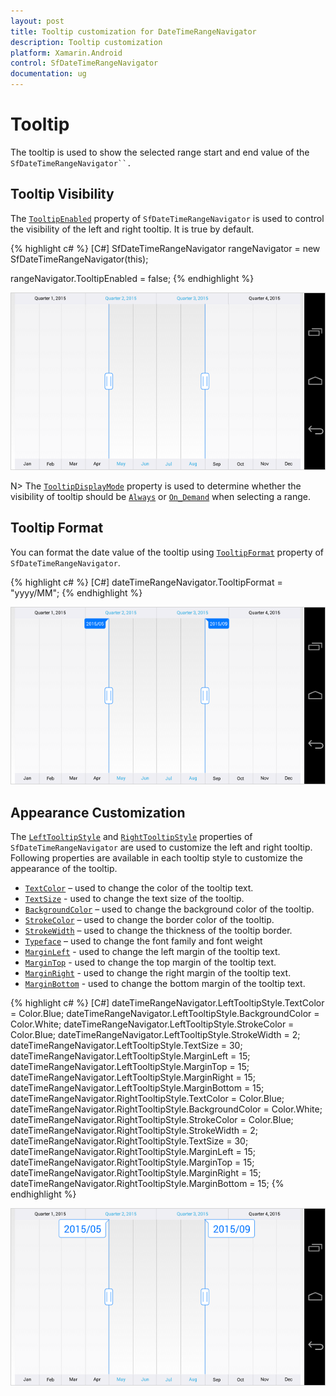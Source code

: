 ```yaml
---
layout: post
title: Tooltip customization for DateTimeRangeNavigator
description: Tooltip customization
platform: Xamarin.Android
control: SfDateTimeRangeNavigator
documentation: ug
---
```


# Tooltip

The tooltip is used to show the selected range start and end value of the `SfDateTimeRangeNavigator``.`

## Tooltip Visibility

The [`TooltipEnabled`](https://help.syncfusion.com/cr/xamarin-android/Com.Syncfusion.Rangenavigator.SfDateTimeRangeNavigator.html#Com_Syncfusion_Rangenavigator_SfDateTimeRangeNavigator_TooltipEnabled) property of `SfDateTimeRangeNavigator` is used to control the visibility of the left and right tooltip. It is true by default.

{% highlight c# %}
[C#]
SfDateTimeRangeNavigator rangeNavigator = new SfDateTimeRangeNavigator(this);

rangeNavigator.TooltipEnabled = false;
{% endhighlight %}

![Tooltip visibility in Xamarin.Android DateTimeRangeNavigator](tooltip_images/tooltip_img1.png)

N> The [`TooltipDisplayMode`](https://help.syncfusion.com/cr/xamarin-android/Com.Syncfusion.Rangenavigator.SfDateTimeRangeNavigator.html#Com_Syncfusion_Rangenavigator_SfDateTimeRangeNavigator_TooltipDisplayMode) property is used to determine whether the visibility of tooltip should be [`Always`](https://help.syncfusion.com/cr/xamarin-android/Com.Syncfusion.Rangenavigator.TooltipDisplayMode.html) or [`On_Demand`](https://help.syncfusion.com/cr/xamarin-android/Com.Syncfusion.Rangenavigator.TooltipDisplayMode.html) when selecting a range.	

## Tooltip Format

You can format the date value of the tooltip using [`TooltipFormat`](https://help.syncfusion.com/cr/xamarin-android/Com.Syncfusion.Rangenavigator.SfDateTimeRangeNavigator.html#Com_Syncfusion_Rangenavigator_SfDateTimeRangeNavigator_TooltipFormat) property of `SfDateTimeRangeNavigator`.

{% highlight c# %}
[C#]
dateTimeRangeNavigator.TooltipFormat = "yyyy/MM";
{% endhighlight %}

![Format for tooltip in Xamarin.Android DateTimeRangeNavigator](tooltip_images/tooltip_img2.png)

## Appearance Customization

The [`LeftTooltipStyle`](https://help.syncfusion.com/cr/xamarin-android/Com.Syncfusion.Rangenavigator.SfDateTimeRangeNavigator.html#Com_Syncfusion_Rangenavigator_SfDateTimeRangeNavigator_LeftTooltipStyle) and [`RightTooltipStyle`](https://help.syncfusion.com/cr/xamarin-android/Com.Syncfusion.Rangenavigator.SfDateTimeRangeNavigator.html#Com_Syncfusion_Rangenavigator_SfDateTimeRangeNavigator_RightTooltipStyle) properties of `SfDateTimeRangeNavigator` are used to customize the left and right tooltip. Following properties are available in each tooltip style to customize the appearance of the tooltip.

* [`TextColor`](https://help.syncfusion.com/cr/xamarin-android/Com.Syncfusion.Rangenavigator.TooltipStyle.html#Com_Syncfusion_Rangenavigator_TooltipStyle_TextColor) – used to change the color of the tooltip text.
* [`TextSize`](https://help.syncfusion.com/cr/xamarin-android/Com.Syncfusion.Rangenavigator.TooltipStyle.html#Com_Syncfusion_Rangenavigator_TooltipStyle_TextSize) - used to change the text size of the tooltip.
* [`BackgroundColor`](https://help.syncfusion.com/cr/xamarin-android/Com.Syncfusion.Rangenavigator.TooltipStyle.html#Com_Syncfusion_Rangenavigator_TooltipStyle_BackgroundColor) – used to change the background color of the tooltip.
* [`StrokeColor`](https://help.syncfusion.com/cr/xamarin-android/Com.Syncfusion.Rangenavigator.TooltipStyle.html#Com_Syncfusion_Rangenavigator_TooltipStyle_StrokeColor) – used to change the border color of the tooltip.
* [`StrokeWidth`](https://help.syncfusion.com/cr/xamarin-android/Com.Syncfusion.Rangenavigator.TooltipStyle.html#Com_Syncfusion_Rangenavigator_TooltipStyle_StrokeWidth) – used to change the thickness of the tooltip border.
* [`Typeface`](https://help.syncfusion.com/cr/xamarin-android/Com.Syncfusion.Rangenavigator.TooltipStyle.html#Com_Syncfusion_Rangenavigator_TooltipStyle_Typeface) – used to change the font family and font weight
* [`MarginLeft`](https://help.syncfusion.com/cr/xamarin-android/Com.Syncfusion.Rangenavigator.TooltipStyle.html#Com_Syncfusion_Rangenavigator_TooltipStyle_MarginLeft) - used to change the left margin of the tooltip text.
* [`MarginTop`](https://help.syncfusion.com/cr/xamarin-android/Com.Syncfusion.Rangenavigator.TooltipStyle.html#Com_Syncfusion_Rangenavigator_TooltipStyle_MarginTop) - used to change the top margin of the tooltip text.
* [`MarginRight`](https://help.syncfusion.com/cr/xamarin-android/Com.Syncfusion.Rangenavigator.TooltipStyle.html#Com_Syncfusion_Rangenavigator_TooltipStyle_MarginRight) - used to change the right margin of the tooltip text.
* [`MarginBottom`](https://help.syncfusion.com/cr/xamarin-android/Com.Syncfusion.Rangenavigator.TooltipStyle.html#Com_Syncfusion_Rangenavigator_TooltipStyle_MarginBottom) - used to change the bottom margin of the tooltip text.

{% highlight c# %}
[C#]
dateTimeRangeNavigator.LeftTooltipStyle.TextColor = Color.Blue;
dateTimeRangeNavigator.LeftTooltipStyle.BackgroundColor = Color.White;
dateTimeRangeNavigator.LeftTooltipStyle.StrokeColor = Color.Blue;
dateTimeRangeNavigator.LeftTooltipStyle.StrokeWidth = 2;
dateTimeRangeNavigator.LeftTooltipStyle.TextSize = 30;
dateTimeRangeNavigator.LeftTooltipStyle.MarginLeft = 15;
dateTimeRangeNavigator.LeftTooltipStyle.MarginTop = 15;
dateTimeRangeNavigator.LeftTooltipStyle.MarginRight = 15;
dateTimeRangeNavigator.LeftTooltipStyle.MarginBottom = 15;
dateTimeRangeNavigator.RightTooltipStyle.TextColor = Color.Blue;
dateTimeRangeNavigator.RightTooltipStyle.BackgroundColor = Color.White;
dateTimeRangeNavigator.RightTooltipStyle.StrokeColor = Color.Blue;
dateTimeRangeNavigator.RightTooltipStyle.StrokeWidth = 2;
dateTimeRangeNavigator.RightTooltipStyle.TextSize = 30;
dateTimeRangeNavigator.RightTooltipStyle.MarginLeft = 15;
dateTimeRangeNavigator.RightTooltipStyle.MarginTop = 15;
dateTimeRangeNavigator.RightTooltipStyle.MarginRight = 15;
dateTimeRangeNavigator.RightTooltipStyle.MarginBottom = 15;
{% endhighlight %}

![Customization of tooltip in Xamarin.Android DateTimeRangeNavigator](tooltip_images/tooltip_img3.png)


